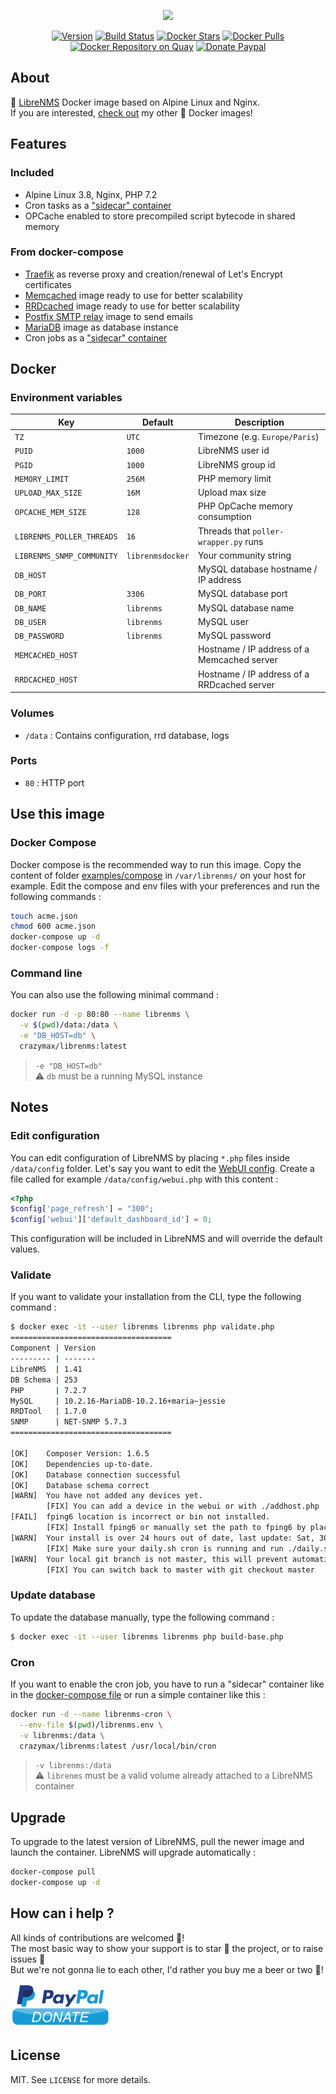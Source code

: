 <p align="center"><a href="https://github.com/crazy-max/docker-librenms" target="_blank"><img height="128"src="https://raw.githubusercontent.com/crazy-max/docker-librenms/master/.res/docker-librenms.jpg"></a></p>

<p align="center">
  <a href="https://microbadger.com/images/crazymax/librenms"><img src="https://images.microbadger.com/badges/version/crazymax/librenms.svg?style=flat-square" alt="Version"></a>
  <a href="https://travis-ci.org/crazy-max/docker-librenms"><img src="https://img.shields.io/travis/crazy-max/docker-librenms/master.svg?style=flat-square" alt="Build Status"></a>
  <a href="https://hub.docker.com/r/crazymax/librenms/"><img src="https://img.shields.io/docker/stars/crazymax/librenms.svg?style=flat-square" alt="Docker Stars"></a>
  <a href="https://hub.docker.com/r/crazymax/librenms/"><img src="https://img.shields.io/docker/pulls/crazymax/librenms.svg?style=flat-square" alt="Docker Pulls"></a>
  <a href="https://quay.io/repository/crazymax/librenms"><img src="https://quay.io/repository/crazymax/librenms/status?style=flat-square" alt="Docker Repository on Quay"></a>
  <a href="https://www.paypal.com/cgi-bin/webscr?cmd=_s-xclick&hosted_button_id=962TPYQKMQ2UE"><img src="https://img.shields.io/badge/donate-paypal-7057ff.svg?style=flat-square" alt="Donate Paypal"></a>
</p>

## About

🐳 [LibreNMS](https://www.librenms.org/) Docker image based on Alpine Linux and Nginx.<br />
If you are interested, [check out](https://hub.docker.com/r/crazymax/) my other 🐳 Docker images!

## Features

### Included

* Alpine Linux 3.8, Nginx, PHP 7.2
* Cron tasks as a ["sidecar" container](#cron)
* OPCache enabled to store precompiled script bytecode in shared memory

### From docker-compose

* [Traefik](https://github.com/containous/traefik-library-image) as reverse proxy and creation/renewal of Let's Encrypt certificates
* [Memcached](https://github.com/docker-library/memcached) image ready to use for better scalability
* [RRDcached](https://github.com/crazy-max/docker-rrdcached) image ready to use for better scalability
* [Postfix SMTP relay](https://github.com/juanluisbaptiste/docker-postfix) image to send emails
* [MariaDB](https://github.com/docker-library/mariadb) image as database instance
* Cron jobs as a ["sidecar" container](#cron)

## Docker

### Environment variables

| Key                         | Default           | Description                               
|-----------------------------|-------------------|-------------------------------------------
| `TZ`                        | `UTC`             | Timezone (e.g. `Europe/Paris`)
| `PUID`                      | `1000`            | LibreNMS user id
| `PGID`                      | `1000`            | LibreNMS group id
| `MEMORY_LIMIT`              | `256M`            | PHP memory limit
| `UPLOAD_MAX_SIZE`           | `16M`             | Upload max size
| `OPCACHE_MEM_SIZE`          | `128`             | PHP OpCache memory consumption
| `LIBRENMS_POLLER_THREADS`   | `16`              | Threads that `poller-wrapper.py` runs
| `LIBRENMS_SNMP_COMMUNITY`   | `librenmsdocker`  | Your community string
| `DB_HOST`                   |                   | MySQL database hostname / IP address
| `DB_PORT`                   | `3306`            | MySQL database port
| `DB_NAME`                   | `librenms`        | MySQL database name
| `DB_USER`                   | `librenms`        | MySQL user
| `DB_PASSWORD`               | `librenms`        | MySQL password
| `MEMCACHED_HOST`            |                   | Hostname / IP address of a Memcached server
| `RRDCACHED_HOST`            |                   | Hostname / IP address of a RRDcached server

### Volumes

* `/data` : Contains configuration, rrd database, logs

### Ports

* `80` : HTTP port

## Use this image

### Docker Compose

Docker compose is the recommended way to run this image. Copy the content of folder [examples/compose](examples/compose) in `/var/librenms/` on your host for example. Edit the compose and env files with your preferences and run the following commands :

```bash
touch acme.json
chmod 600 acme.json
docker-compose up -d
docker-compose logs -f
```

### Command line

You can also use the following minimal command :

```bash
docker run -d -p 80:80 --name librenms \
  -v $(pwd)/data:/data \
  -e "DB_HOST=db" \
  crazymax/librenms:latest
```

> `-e "DB_HOST=db"`<br />
> :warning: `db` must be a running MySQL instance

## Notes

### Edit configuration

You can edit configuration of LibreNMS by placing `*.php` files inside `/data/config` folder. Let's say you want to edit the [WebUI config](https://docs.librenms.org/#Support/Configuration/#webui-settings). Create a file called for example `/data/config/webui.php` with this content :

```php
<?php
$config['page_refresh'] = "300";
$config['webui']['default_dashboard_id'] = 0;
```

This configuration will be included in LibreNMS and will override the default values.

### Validate

If you want to validate your installation from the CLI, type the following command :

```bash
$ docker exec -it --user librenms librenms php validate.php
====================================
Component | Version
--------- | -------
LibreNMS  | 1.41
DB Schema | 253
PHP       | 7.2.7
MySQL     | 10.2.16-MariaDB-10.2.16+maria~jessie
RRDTool   | 1.7.0
SNMP      | NET-SNMP 5.7.3
====================================

[OK]    Composer Version: 1.6.5
[OK]    Dependencies up-to-date.
[OK]    Database connection successful
[OK]    Database schema correct
[WARN]  You have not added any devices yet.
        [FIX] You can add a device in the webui or with ./addhost.php
[FAIL]  fping6 location is incorrect or bin not installed.
        [FIX] Install fping6 or manually set the path to fping6 by placing the following in config.php: $config['fping6'] = '/path/to/fping6';
[WARN]  Your install is over 24 hours out of date, last update: Sat, 30 Jun 2018 21:37:37 +0000
        [FIX] Make sure your daily.sh cron is running and run ./daily.sh by hand to see if there are any errors.
[WARN]  Your local git branch is not master, this will prevent automatic updates.
        [FIX] You can switch back to master with git checkout master
```

### Update database

To update the database manually, type the following command :

```bash
$ docker exec -it --user librenms librenms php build-base.php
```

### Cron

If you want to enable the cron job, you have to run a "sidecar" container like in the [docker-compose file](examples/compose/docker-compose.yml) or run a simple container like this :

```bash
docker run -d --name librenms-cron \
  --env-file $(pwd)/librenms.env \
  -v librenms:/data \
  crazymax/librenms:latest /usr/local/bin/cron
```

> `-v librenms:/data`<br />
> :warning: `librenms` must be a valid volume already attached to a LibreNMS container

## Upgrade

To upgrade to the latest version of LibreNMS, pull the newer image and launch the container. LibreNMS will upgrade automatically :

```bash
docker-compose pull
docker-compose up -d
```

## How can i help ?

All kinds of contributions are welcomed :raised_hands:!<br />
The most basic way to show your support is to star :star2: the project, or to raise issues :speech_balloon:<br />
But we're not gonna lie to each other, I'd rather you buy me a beer or two :beers:!

[![Paypal](.res/paypal.png)](https://www.paypal.com/cgi-bin/webscr?cmd=_s-xclick&hosted_button_id=962TPYQKMQ2UE)

## License

MIT. See `LICENSE` for more details.
